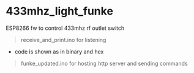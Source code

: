 # 433mhz_light_funke
ESP8266 fw to control 433mhz rf outlet switch

> receive_and_print.ino for listening
  - code is shown as in binary and hex

> funke_updated.ino for hosting http server and sending commands
